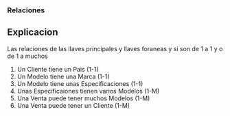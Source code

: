 ### Relaciones

## Explicacion
Las relaciones de las llaves principales y llaves foraneas y si son de 1 a 1 y o de 1 a muchos

1. Un Cliente tiene un Pais (1-1)
2. Un Modelo tiene una Marca (1-1)
3. Un Modelo tiene unas Especificaciones (1-1)
4. Unas Especificaiones tienen varios Modelos (1-M)
5. Una Venta puede tener muchos Modelos (1-M)
6. Una Venta puede tener un Cliente (1-M)